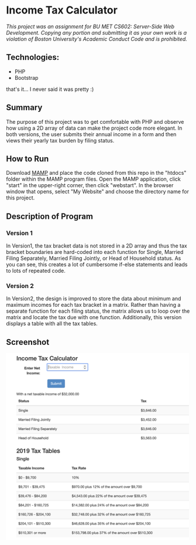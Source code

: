 # Income Tax Calculator

*This project was an assignment for BU MET CS602: Server-Side Web Development. Copying any portion and submitting it as your own work is a violation of Boston University's Academic Conduct Code and is prohibited.*

## Technologies:
* PHP
* Bootstrap

that's it... I never said it was pretty :)

## Summary
The purpose of this project was to get comfortable with PHP and observe how using a 2D array of data can make the project code more elegant. In both versions, the user submits their annual income in a form and then views their yearly tax burden by filing status.

## How to Run
Download <a href="https://www.mamp.info/en/mamp/">MAMP</a> and place the code cloned from this repo in the "htdocs" folder within the MAMP program files. Open the MAMP application, click "start" in the upper-right corner, then click "webstart". In the browser window that opens, select "My Website" and choose the directory name for this project.

## Description of Program
### Version 1
In Version1, the tax bracket data is not stored in a 2D array and thus the tax bracket boundaries are hard-coded into each function for Single, Married Filing Separately, Married Filing Jointly, or Head of Household status. As you can see, this creates a lot of cumbersome if-else statements and leads to lots of repeated code.


### Version 2
In Version2, the design is improved to store the data about minimum and maximum incomes for each tax bracket in a matrix. Rather than having a separate function for each filing status, the matrix allows us to loop over the matrix and locate the tax due with one function. Additionally, this version displays a table with all the tax tables.

## Screenshot

<img src="./screenshot.png" alt="screenshot of tax calculator" width="500px" />
